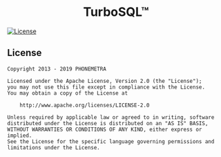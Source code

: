 <h1 align="center">TurboSQL™</h1>

[![License](https://img.shields.io/hexpm/l/plug.svg)](https://github.com/Phonemetra/TurboSQL/blog/master/LICENSE)
## License

    Copyright 2013 - 2019 PHONEMETRA 

    Licensed under the Apache License, Version 2.0 (the "License");
    you may not use this file except in compliance with the License.
    You may obtain a copy of the License at

        http://www.apache.org/licenses/LICENSE-2.0

    Unless required by applicable law or agreed to in writing, software
    distributed under the License is distributed on an "AS IS" BASIS,
    WITHOUT WARRANTIES OR CONDITIONS OF ANY KIND, either express or implied.
    See the License for the specific language governing permissions and
    limitations under the License.
